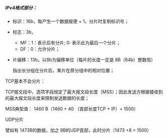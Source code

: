 ##### IPv4格式部分：

- 标识：16b，每产生一个数据报便 + 1，分片时复制标识号；

- 标志：3b，

    - MF：1：表示后有分片;	0: 表示此为最后一个分片；
    - DF：0：允许分片；

- 片偏移：13b，以8b为偏移单位（每片的长度一定是 8B（64b）整数倍）

    指出长分组在分片后，某片在原分组中的相对位置；



TCP基本不会分片：

TCP报文段中，选项字段规定了最大报文段长度（MSS）；因此发送方根据接收到的最大报文段长度来限制发送数据的长度；

MSS典型值： 1460 B（1460 + 40 （首部长度TCP + IP）= 1500）



UDP分片

譬如有 1473B的数据，加之 8B的UDP首部，此时分片（1473 +8  > 1500）
